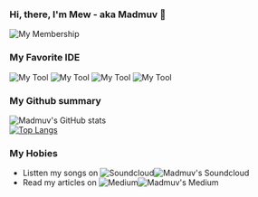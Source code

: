 ### Hi, there, I'm Mew - aka Madmuv 👋


![My Membership](https://img.shields.io/badge/student-HCI--Lab%20FIBO-blue)


### My Favorite IDE
![My Tool](https://img.shields.io/badge/Android_Studio-3DDC84?style=for-the-badge&logo=android-studio&logoColor=white)
![My Tool](https://img.shields.io/badge/IntelliJIDEA-000000.svg?style=for-the-badge&logo=intellij-idea&logoColor=white)
![My Tool](https://img.shields.io/badge/WebStorm-000000?style=for-the-badge&logo=WebStorm&logoColor=white)
![My Tool](https://img.shields.io/badge/Visual_Studio_Code-0078D4?style=for-the-badge&logo=visual%20studio%20code&logoColor=white)


### My Github summary
![Madmuv's GitHub stats](https://github-readme-stats.vercel.app/api?username=madmuv&show_icons=true&theme=tokyonight)<br />
[![Top Langs](https://github-readme-stats.vercel.app/api/top-langs/?username=madmuv&layout=compact&show_icons=true&theme=tokyonight)](https://github.com/madmuv/github-readme-stats&show_icons=true&theme=tokyonight)


### My Hobies
- Listten my songs on ![Soundcloud](https://img.shields.io/badge/SoundCloud-FF3300?style=for-the-badge&logo=soundcloud&logoColor=white)![Madmuv's Soundcloud](https://soundcloud.com/muv-donyawan)<br />
- Read my articles on ![Medium](https://img.shields.io/badge/Medium-12100E?style=for-the-badge&logo=medium&logoColor=white)![Madmuv's Medium](https://medium.com/@d.kritaisong)
